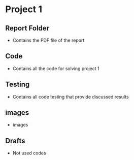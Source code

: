 # Project 1

## Report Folder
* Contains the PDF file of the report 


## Code 
* Contains all the code for solving project 1

## Testing 
* Contains all code testing that provide discussed results

## images
* images

## Drafts
* Not used codes
